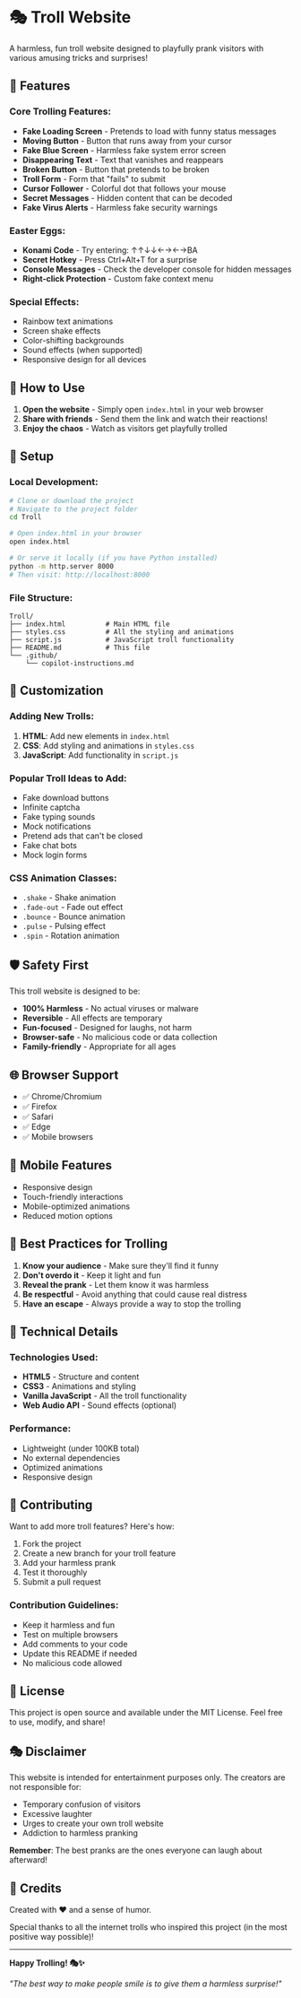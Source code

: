 # 🎭 Troll Website

A harmless, fun troll website designed to playfully prank visitors with various amusing tricks and surprises!

## 🚀 Features

### Core Trolling Features:
- **Fake Loading Screen** - Pretends to load with funny status messages
- **Moving Button** - Button that runs away from your cursor
- **Fake Blue Screen** - Harmless fake system error screen
- **Disappearing Text** - Text that vanishes and reappears
- **Broken Button** - Button that pretends to be broken
- **Troll Form** - Form that "fails" to submit
- **Cursor Follower** - Colorful dot that follows your mouse
- **Secret Messages** - Hidden content that can be decoded
- **Fake Virus Alerts** - Harmless fake security warnings

### Easter Eggs:
- **Konami Code** - Try entering: ↑↑↓↓←→←→BA
- **Secret Hotkey** - Press Ctrl+Alt+T for a surprise
- **Console Messages** - Check the developer console for hidden messages
- **Right-click Protection** - Custom fake context menu

### Special Effects:
- Rainbow text animations
- Screen shake effects
- Color-shifting backgrounds
- Sound effects (when supported)
- Responsive design for all devices

## 🎯 How to Use

1. **Open the website** - Simply open `index.html` in your web browser
2. **Share with friends** - Send them the link and watch their reactions!
3. **Enjoy the chaos** - Watch as visitors get playfully trolled

## 🔧 Setup

### Local Development:
```bash
# Clone or download the project
# Navigate to the project folder
cd Troll

# Open index.html in your browser
open index.html

# Or serve it locally (if you have Python installed)
python -m http.server 8000
# Then visit: http://localhost:8000
```

### File Structure:
```
Troll/
├── index.html          # Main HTML file
├── styles.css          # All the styling and animations
├── script.js           # JavaScript troll functionality
├── README.md           # This file
└── .github/
    └── copilot-instructions.md
```

## 🎨 Customization

### Adding New Trolls:
1. **HTML**: Add new elements in `index.html`
2. **CSS**: Add styling and animations in `styles.css`
3. **JavaScript**: Add functionality in `script.js`

### Popular Troll Ideas to Add:
- Fake download buttons
- Infinite captcha
- Fake typing sounds
- Mock notifications
- Pretend ads that can't be closed
- Fake chat bots
- Mock login forms

### CSS Animation Classes:
- `.shake` - Shake animation
- `.fade-out` - Fade out effect
- `.bounce` - Bounce animation
- `.pulse` - Pulsing effect
- `.spin` - Rotation animation

## 🛡️ Safety First

This troll website is designed to be:
- **100% Harmless** - No actual viruses or malware
- **Reversible** - All effects are temporary
- **Fun-focused** - Designed for laughs, not harm
- **Browser-safe** - No malicious code or data collection
- **Family-friendly** - Appropriate for all ages

## 🌐 Browser Support

- ✅ Chrome/Chromium
- ✅ Firefox
- ✅ Safari
- ✅ Edge
- ✅ Mobile browsers

## 📱 Mobile Features

- Responsive design
- Touch-friendly interactions
- Mobile-optimized animations
- Reduced motion options

## 🎪 Best Practices for Trolling

1. **Know your audience** - Make sure they'll find it funny
2. **Don't overdo it** - Keep it light and fun
3. **Reveal the prank** - Let them know it was harmless
4. **Be respectful** - Avoid anything that could cause real distress
5. **Have an escape** - Always provide a way to stop the trolling

## 🔧 Technical Details

### Technologies Used:
- **HTML5** - Structure and content
- **CSS3** - Animations and styling
- **Vanilla JavaScript** - All the troll functionality
- **Web Audio API** - Sound effects (optional)

### Performance:
- Lightweight (under 100KB total)
- No external dependencies
- Optimized animations
- Responsive design

## 🎉 Contributing

Want to add more troll features? Here's how:

1. Fork the project
2. Create a new branch for your troll feature
3. Add your harmless prank
4. Test it thoroughly
5. Submit a pull request

### Contribution Guidelines:
- Keep it harmless and fun
- Test on multiple browsers
- Add comments to your code
- Update this README if needed
- No malicious code allowed

## 📜 License

This project is open source and available under the MIT License. Feel free to use, modify, and share!

## 🎭 Disclaimer

This website is intended for entertainment purposes only. The creators are not responsible for:
- Temporary confusion of visitors
- Excessive laughter
- Urges to create your own troll website
- Addiction to harmless pranking

**Remember**: The best pranks are the ones everyone can laugh about afterward!

## 🤝 Credits

Created with ❤️ and a sense of humor.

Special thanks to all the internet trolls who inspired this project (in the most positive way possible)!

---

**Happy Trolling! 🎭✨**

*"The best way to make people smile is to give them a harmless surprise!"*
